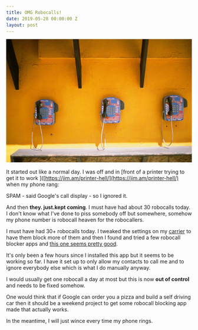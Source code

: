 ```yaml
---
title: OMG Robocalls!
date: 2019-05-28 00:00:00 Z
layout: post
---
```


![callme](../images/robocalls.jpg)

It started out like a normal day. I was off and in [front of a printer trying to get it to work ]([https://jim.am/printer-hell/](https://jim.am/printer-hell/) when my phone rang:



SPAM - said Google's call display - so I ignored it.



And then **they. just.kept coming**. I must have had about 30 robocalls today. I don't know what I've done to piss somebody off but somewhere, somehow my phone number is robocall heaven for the robocallers.

I must have had 30+ robocalls today. I tweaked the settings on my [carrier](https://jim.am/switching-from-verizon-to-google-fi/) to have them block more of them and then I found and tried a few robocall blocker apps and [this one seems pretty good](https://play.google.com/store/apps/details?id=com.vladlee.callblocker).

It's only been a few hours since I installed this app but it seems to be working so far. I have it set up to only allow my contacts to call me and to ignore everybody else which is what I do manually anyway.

I would usually get one robocall a day at most but this is now **out of control** and needs to be fixed somehow.

One would think that if Google can order you a pizza and build a self driving car then it should be a weekend project to get some robocall blocking app made that actually works.

In the meantime, I will just wince every time my phone rings.

